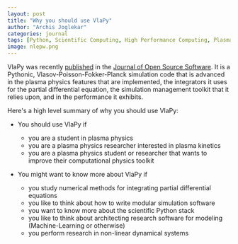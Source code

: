 ```yaml
---
layout: post
title: "Why you should use VlaPy"
author: "Archis Joglekar"
categories: journal
tags: [Python, Scientific Computing, High Performance Computing, Plasma Physics]
image: nlepw.png
---
```


VlaPy was recently [published](https://github.com/joglekara/vlapy) in the [Journal of Open Source Software](https://joss.theoj.org/). 
It is a Pythonic, Vlasov-Poisson-Fokker-Planck simulation code that is advanced in the plasma physics features that are implemented,
the integrators it uses for the partial differential equation, the simulation management toolkit that it relies upon, and 
in the performance it exhibits. 

Here's a high level summary of why you should use VlaPy:

- You should use VlaPy if
    - you are a student in plasma physics 
    - you are a plasma physics researcher interested in plasma kinetics
    - you are a plasma physics student or researcher that wants to improve their computational physics toolkit
    
- You might want to know more about VlaPy if
    - you study numerical methods for integrating partial differential equations
    - you like to think about how to write modular simulation software
    - you want to know more about the scientific Python stack
    - you like to think about architecting research software for modeling (Machine-Learning or otherwise)
    - you perform research in non-linear dynamical systems
